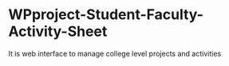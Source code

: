# WPproject-Student-Faculty-Activity-Sheet
It is web interface to manage college level projects and activities
